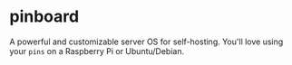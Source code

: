 # pinboard

A powerful and customizable server OS for self-hosting. You'll love using your `pins` on a Raspberry Pi or Ubuntu/Debian.
